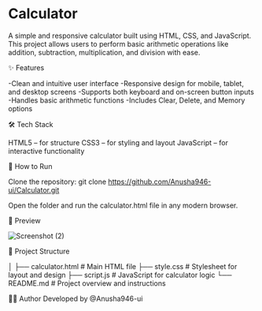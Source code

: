 # Calculator
A simple and responsive calculator built using HTML, CSS, and JavaScript. This project allows users to perform basic arithmetic operations like addition, subtraction, multiplication, and division with ease.

✨ Features

-Clean and intuitive user interface
-Responsive design for mobile, tablet, and desktop screens
-Supports both keyboard and on-screen button inputs
-Handles basic arithmetic functions
-Includes Clear, Delete, and Memory options 

🛠️ Tech Stack

HTML5 – for structure
CSS3 – for styling and layout
JavaScript – for interactive functionality


🚀 How to Run

Clone the repository:
git clone https://github.com/Anusha946-ui/Calculator.git

Open the folder and run the calculator.html file in any modern browser.

📸 Preview

![Screenshot (2)](https://github.com/user-attachments/assets/90cf7e83-743b-4db4-bb57-0c04bdeb3144)



📁 Project Structure

│
├── calculator.html   # Main HTML file
├── style.css         # Stylesheet for layout and design
├── script.js         # JavaScript for calculator logic
└── README.md         # Project overview and instructions

🙋‍♀️ Author
Developed by @Anusha946-ui

